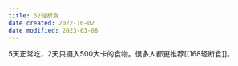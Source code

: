 ```yaml
---
title: 52轻断食
date created: 2022-10-02
date modified: 2023-03-08
---
```


5天正常吃，2天只摄入500大卡的食物。很多人都更推荐[[168轻断食]]。

